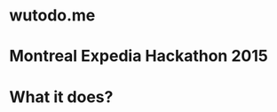 # wutodo.me
Montreal Expedia Hackathon 2015
======================================

What it does?
=====================================
